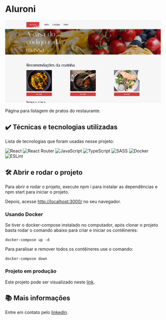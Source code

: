 # Aluroni

![](public/app.png)

Página para listagem de pratos do restaurante.

## ✔️ Técnicas e tecnologias utilizadas

Lista de tecnologias que foram usadas nesse projeto:

![React](https://img.shields.io/badge/react-%2320232a.svg?style=for-the-badge&logo=react&logoColor=%2361DAFB)
![React Router](https://img.shields.io/badge/React_Router-CA4245?style=for-the-badge&logo=react-router&logoColor=white)
![JavaScript](https://img.shields.io/badge/javascript-%23323330.svg?style=for-the-badge&logo=javascript&logoColor=%23F7DF1E)
![TypeScript](https://img.shields.io/badge/typescript-%23007ACC.svg?style=for-the-badge&logo=typescript&logoColor=white)
![SASS](https://img.shields.io/badge/SASS-hotpink.svg?style=for-the-badge&logo=SASS&logoColor=white)
![Docker](https://img.shields.io/badge/docker-%230db7ed.svg?style=for-the-badge&logo=docker&logoColor=white)
![ESLint](https://img.shields.io/badge/ESLint-4B3263?style=for-the-badge&logo=eslint&logoColor=white)

## 🛠️ Abrir e rodar o projeto

Para abrir e rodar o projeto, execute npm i para instalar as dependências e npm start para iniciar o projeto.

Depois, acesse <a href="http://localhost:3000/">http://localhost:3000/</a> no seu navegador.

### Usando Docker

Se tiver o docker-compose instalado no computador, após clonar o projeto basta rodar o comando abaixo para criar e iniciar os contêineres:

```
docker-compose up -d
```

Para paralisar e remover todos os contêineres use o comando:

```
docker-compose down
```

### Projeto em produção

Este projeto pode ser visualizado neste [link](https://aluroni-eight.vercel.app/).

## 📚 Mais informações

Entre em contato pelo [linkedin](https://www.linkedin.com/in/grazziano-fagundes/).
